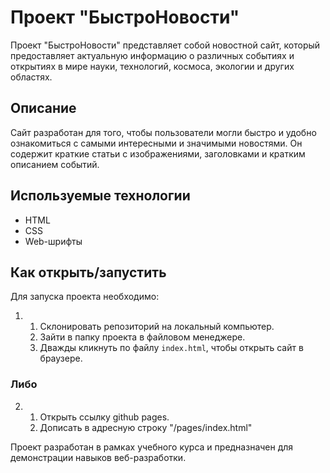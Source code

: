 # Проект "БыстроНовости"

Проект "БыстроНовости" представляет собой новостной сайт, который предоставляет актуальную информацию о различных событиях и открытиях в мире науки, технологий, космоса, экологии и других областях. 

## Описание

Сайт разработан для того, чтобы пользователи могли быстро и удобно ознакомиться с самыми интересными и значимыми новостями. Он содержит краткие статьи с изображениями, заголовками и кратким описанием событий.

## Используемые технологии

* HTML
* CSS
* Web-шрифты

## Как открыть/запустить

Для запуска проекта необходимо:
1. 1. Склонировать репозиторий на локальный компьютер.
   2. Зайти в папку проекта в файловом менеджере.
   3. Дважды кликнуть по файлу `index.html`, чтобы открыть сайт в браузере.

### Либо

2. 1. Открыть ссылку github pages.
   2. Дописать в адресную строку "/pages/index.html"

Проект разработан в рамках учебного курса и предназначен для демонстрации навыков веб-разработки.
